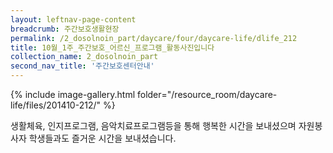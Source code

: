```yaml
--- 
layout: leftnav-page-content 
breadcrumb: 주간보호생활현장 
permalink: /2_dosolnoin_part/daycare/four/daycare-life/dlife_212
title: 10월_1주_주간보호_어르신_프로그램_활동사진입니다
collection_name: 2_dosolnoin_part
second_nav_title: '주간보호센터안내' 
---
```

{% include image-gallery.html folder="/resource_room/daycare-life/files/201410-212/" %}







생활체육, 인지프로그램, 음악치료프로그램등을 통해 행복한 시간을 보내셨으며 
자원봉사자 학생들과도 즐거운 시간을 보내셨습니다. 